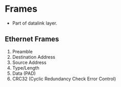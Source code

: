 # Frames

* Part of datalink layer.

## Ethernet Frames

1. Preamble
2. Destination Address
3. Source Address
4. Type/Length
5. Data (PAD)
6. CRC32 (Cyclic Redundancy Check Error Control)

